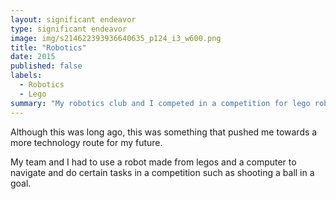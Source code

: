 ```yaml
---
layout: significant endeavor
type: significant endeavor
image: img/s214622393936640635_p124_i3_w600.png
title: "Robotics"
date: 2015
published: false
labels:
  - Robotics
  - Lego
summary: "My robotics club and I competed in a competition for lego robotics in which the robot has to do a specific set of tasks that we programmed it to do."
---
```


Although this was long ago, this was something that pushed me towards a more technology route for my future.

My team and I had to use a robot made from legos and a computer to navigate and do certain tasks in a competition such as shooting a ball in a goal.
